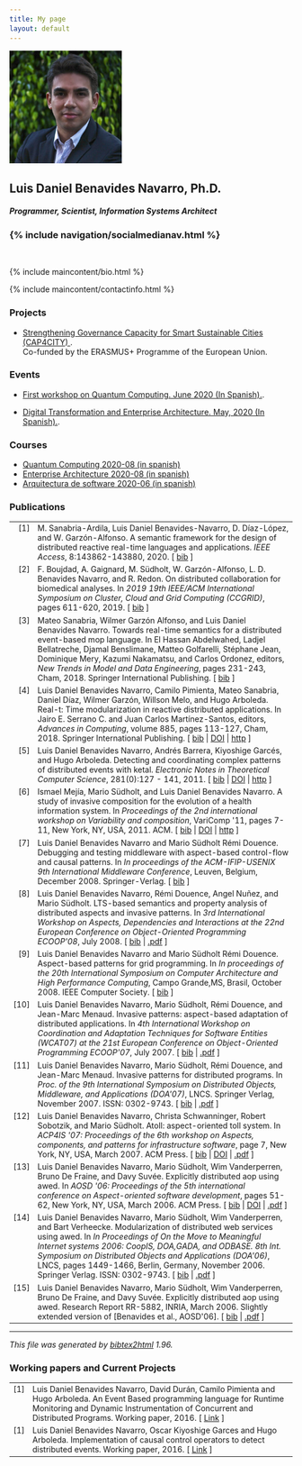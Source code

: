 ```yaml
---
title: My page
layout: default
---
```

<div class="container-fluid header">
    <div class="container justify-content-center">
        <div class="row justify-content-center">
            <img src="images/FotoLuisDanielBenavidesNavarro.jpg" alt="Smiley face" height="200">
            <br/>
        </div>
        <div class="row justify-content-center">
              <h2>Luis Daniel Benavides Navarro, Ph.D.</h2>
        </div>
        <div class="row justify-content-center">
              <h5>Programmer, Scientist, Information Systems Architect</h5>
        </div>
        <div class="row justify-content-center">
            <h3 class="white-link-text-on-box">{% include navigation/socialmedianav.html %}</h3>    
        </div>
</div>
</div>

<div class="container">
<br/>


{% include maincontent/bio.html %}

{% include maincontent/contactinfo.html %}

<div id="projects">
    <h3>
        <a id="projects" class="anchor" href="#projects" aria-hidden="true"><span aria-hidden="true" class="octicon octicon-link"></span></a>Projects</h3>

  <ul>    
  <li ><p></p><a href="https://www.cap4city.eu/home/" class="btn btn btn-link" data-show-count="false">Strengthening Governance Capacity for Smart Sustainable Cities
      (CAP4CITY) </a>.
      <br/>Co-funded by the ERASMUS+ Programme of the European Union.<p/>
</li>
</ul>
</div>

<div id="events">
    <h3>
        <a class="anchor" href="#events" aria-hidden="true"><span aria-hidden="true" class="octicon octicon-link"></span></a>Events</h3>

  <ul>  

  <li ><p></p><a href="/events/q2020/index.html" class="btn btn btn-link" data-show-count="false">First workshop on Quantum Computing. June 2020 (In Spanish).</a>.
   <p/></li>

  <li ><p></p><a href="/events/ArqIS2020/index.html" class="btn btn btn-link" data-show-count="false">Digital Transformation and Enterprise Architecture. May, 2020 (In Spanish).</a>.
   <p/></li>
</ul>
</div>  

<div id="courses">   
    <h3>
        <a id="contact" class="anchor" href="#contact" aria-hidden="true"><span aria-hidden="true" class="octicon octicon-link"></span></a>Courses</h3>

<ul class="list-group list-group-flush">    
  <li class="list-group-item"><a href="./courses/Quantum/quantumc.html" class="btn btn btn-link" data-show-count="false">Quantum Computing 2020-08 (in spanish)</a></li>
  <li class="list-group-item"><a href="./courses/AREM/arem.html" class="btn btn-link" data-show-count="false">Enterprise Architecture 2020-08 (in spanish)</a></li>
  <li class="list-group-item"><a href="./courses/ARSW/arsw.html" class="btn btn-link" data-show-count="false">Arquitectura de software 2020-06 (in spanish)</a></li>
</ul>
</div>


<h3>
<a id="publications" class="anchor" href="#publications" aria-hidden="true"><span aria-hidden="true" class="octicon octicon-link"></span></a>Publications</h3>


<!-- This document was automatically generated with bibtex2html 1.96
     (see http://www.lri.fr/~filliatr/bibtex2html/),
     with the following command:
     ./bibtex2html ./publications.bib  -->


<table>

<tr valign="top">
<td align="right" class="bibtexnumber">
[<a name="IEEE-Access-2020">1</a>]
</td>
<td class="bibtexitem">
M.&nbsp;Sanabria-Ardila, Luis&nbsp;Daniel Benavides-Navarro, D.&nbsp;Díaz-López, and
  W.&nbsp;Garzón-Alfonso.
 A semantic framework for the design of distributed reactive real-time
  languages and applications.
 <em>IEEE Access</em>, 8:143862-143880, 2020.
[&nbsp;<a href="publications_bib.html#IEEE-Access-2020">bib</a>&nbsp;]

</td>
</tr>


<tr valign="top">
<td align="right" class="bibtexnumber">
[<a name="CCGrid2019">2</a>]
</td>
<td class="bibtexitem">
F.&nbsp;Boujdad, A.&nbsp;Gaignard, M.&nbsp;Südholt, W.&nbsp;Garzón-Alfonso, L.&nbsp;D.
  Benavides Navarro, and R.&nbsp;Redon.
 On distributed collaboration for biomedical analyses.
 In <em>2019 19th IEEE/ACM International Symposium on Cluster, Cloud
  and Grid Computing (CCGRID)</em>, pages 611-620, 2019.
[&nbsp;<a href="publications_bib.html#CCGrid2019">bib</a>&nbsp;]

</td>
</tr>


<tr valign="top">
<td align="right" class="bibtexnumber">
[<a name="10.1007/978-3-030-02852-7_20">3</a>]
</td>
<td class="bibtexitem">
Mateo Sanabria, Wilmer&nbsp;Garz&oacute;n Alfonso, and Luis&nbsp;Daniel Benavides&nbsp;Navarro.
 Towards real-time semantics for a distributed event-based mop
  language.
 In El&nbsp;Hassan Abdelwahed, Ladjel Bellatreche, Djamal Benslimane,
  Matteo Golfarelli, St&eacute;phane Jean, Dominique Mery, Kazumi Nakamatsu, and
  Carlos Ordonez, editors, <em>New Trends in Model and Data Engineering</em>,
  pages 231-243, Cham, 2018. Springer International Publishing.
[&nbsp;<a href="publications_bib.html#10.1007/978-3-030-02852-7_20">bib</a>&nbsp;]

</td>
</tr>


<tr valign="top">
<td align="right" class="bibtexnumber">
[<a name="ccc2018">4</a>]
</td>
<td class="bibtexitem">
Luis&nbsp;Daniel Benavides&nbsp;Navarro, Camilo Pimienta, Mateo Sanabria, Daniel
  D&iacute;az, Wilmer Garz&oacute;n, Willson Melo, and Hugo Arboleda.
 Real-t: Time modularization in reactive distributed applications.
 In Jairo&nbsp;E. Serrano&nbsp;C. and Juan&nbsp;Carlos Mart&iacute;nez-Santos, editors,
  <em>Advances in Computing</em>, volume 885, pages 113-127, Cham, 2018. Springer
  International Publishing.
[&nbsp;<a href="publications_bib.html#ccc2018">bib</a>&nbsp;|
<a href="https://doi.org/10.1007/978-3-319-98998-3_9">DOI</a>&nbsp;|
<a href="https://link.springer.com/book/10.1007/978-3-319-98998-3">http</a>&nbsp;]

</td>
</tr>


<tr valign="top">
<td align="right" class="bibtexnumber">
[<a name="entcc2011">5</a>]
</td>
<td class="bibtexitem">
Luis&nbsp;Daniel Benavides&nbsp;Navarro, Andr&eacute;s Barrera, Kiyoshige Garc&eacute;s, and
  Hugo Arboleda.
 Detecting and coordinating complex patterns of distributed events
  with ketal.
 <em>Electronic Notes in Theoretical Computer Science</em>, 281(0):127 -
  141, 2011.
[&nbsp;<a href="publications_bib.html#entcc2011">bib</a>&nbsp;|
<a href="http://dx.doi.org/10.1016/j.entcs.2011.11.030">DOI</a>&nbsp;|
<a href="http://www.sciencedirect.com/science/article/pii/S1571066111001794">http</a>&nbsp;]
</td>
</tr>


<tr valign="top">
<td align="right" class="bibtexnumber">
[<a name="aosd11">6</a>]
</td>
<td class="bibtexitem">
Ismael Mej&iacute;a, Mario S&uuml;dholt, and Luis&nbsp;Daniel Benavides&nbsp;Navarro.
 A study of invasive composition for the evolution of a health
  information system.
 In <em>Proceedings of the 2nd international workshop on Variability
  and composition</em>, VariComp '11, pages 7-11, New York, NY, USA, 2011. ACM.
[&nbsp;<a href="publications_bib.html#aosd11">bib</a>&nbsp;|
<a href="http://doi.acm.org/10.1145/1961359.1961362">DOI</a>&nbsp;|
<a href="http://doi.acm.org/10.1145/1961359.1961362">http</a>&nbsp;]
</td>
</tr>


<tr valign="top">
<td align="right" class="bibtexnumber">
[<a name="middleware08">7</a>]
</td>
<td class="bibtexitem">
Luis&nbsp;Daniel Benavides&nbsp;Navarro and Mario&nbsp;S&uuml;dholt R&eacute;mi&nbsp;Douence.
 Debugging and testing middleware with aspect-based control-flow and
  causal patterns.
 In <em>In proceedings of the ACM-IFIP-USENIX 9th International
  Middleware Conference</em>, Leuven, Belgium, December 2008. Springer-Verlag.
[&nbsp;<a href="publications_bib.html#middleware08">bib</a>&nbsp;]

</td>
</tr>


<tr valign="top">
<td align="right" class="bibtexnumber">
[<a name="adi2008">8</a>]
</td>
<td class="bibtexitem">
Luis&nbsp;Daniel Benavides&nbsp;Navarro, R&eacute;mi Douence, Angel Nu&ntilde;ez, and Mario
  S&uuml;dholt.
 LTS-based semantics and property analysis of distributed aspects
  and invasive patterns.
 In <em>3rd International Workshop on Aspects, Dependencies and
  Interactions at the 22nd European Conference on Object-Oriented Programming
  ECOOP'08</em>, July 2008.
[&nbsp;<a href="publications_bib.html#adi2008">bib</a>&nbsp;|
<a href="./publications/SemanticsAWED-InvPattCR-ADI07-ECOOP07.pdf">.pdf</a>&nbsp;]

</td>
</tr>


<tr valign="top">
<td align="right" class="bibtexnumber">
[<a name="sbac-pad08">9</a>]
</td>
<td class="bibtexitem">
Luis&nbsp;Daniel Benavides&nbsp;Navarro and Mario&nbsp;S&uuml;dholt R&eacute;mi&nbsp;Douence.
 Aspect-based patterns for grid programming.
 In <em>In proceedings of the 20th International Symposium on
  Computer Architecture and High Performance Computing</em>, Campo Grande,MS,
  Brasil, October 2008. IEEE Computer Society.
[&nbsp;<a href="publications_bib.html#sbac-pad08">bib</a>&nbsp;]

</td>
</tr>


<tr valign="top">
<td align="right" class="bibtexnumber">
[<a name="wcat07">10</a>]
</td>
<td class="bibtexitem">
Luis&nbsp;Daniel Benavides&nbsp;Navarro, Mario S&uuml;dholt, R&eacute;mi Douence, and
  Jean-Marc Menaud.
 Invasive patterns: aspect-based adaptation of distributed
  applications.
 In <em>4th International Workshop on Coordination and Adaptation
  Techniques for Software Entities (WCAT07) at the 21st European Conference on
  Object-Oriented Programming ECOOP'07</em>, July 2007.
[&nbsp;<a href="publications_bib.html#wcat07">bib</a>&nbsp;|
<a href="./publications/benavides-InvPatt-WCAT07.pdf">.pdf</a>&nbsp;]

</td>
</tr>


<tr valign="top">
<td align="right" class="bibtexnumber">
[<a name="doa07">11</a>]
</td>
<td class="bibtexitem">
Luis&nbsp;Daniel Benavides&nbsp;Navarro, Mario S&uuml;dholt, R&eacute;mi Douence, and
  Jean-Marc Menaud.
 Invasive patterns for distributed programs.
 In <em>Proc. of the 9th International Symposium on Distributed
  Objects, Middleware, and Applications (DOA'07)</em>, LNCS. Springer Verlag,
  November 2007.
 ISSN: 0302-9743.
[&nbsp;<a href="publications_bib.html#doa07">bib</a>&nbsp;|
<a href="./publications/invasive-patterns-DOA07.pdf">.pdf</a>&nbsp;]

</td>
</tr>


<tr valign="top">
<td align="right" class="bibtexnumber">
[<a name="acp4is07">12</a>]
</td>
<td class="bibtexitem">
Luis&nbsp;Daniel Benavides&nbsp;Navarro, Christa Schwanninger, Robert Sobotzik, and Mario
  S&uuml;dholt.
 Atoll: aspect-oriented toll system.
 In <em>ACP4IS '07: Proceedings of the 6th workshop on Aspects,
  components, and patterns for infrastructure software</em>, page&nbsp;7, New York, NY,
  USA, March 2007. ACM Press.
[&nbsp;<a href="publications_bib.html#acp4is07">bib</a>&nbsp;|
<a href="http://dx.doi.org/10.1145/1233901.1233908">DOI</a>&nbsp;|
<a href="./publications/benavides-atoll-ACP4IS-aosd07.pdf">.pdf</a>&nbsp;]

</td>
</tr>


<tr valign="top">
<td align="right" class="bibtexnumber">
[<a name="aosd06">13</a>]
</td>
<td class="bibtexitem">
Luis&nbsp;Daniel Benavides&nbsp;Navarro, Mario S&uuml;dholt, Wim Vanderperren, Bruno&nbsp;De
  Fraine, and Davy Suv&eacute;e.
 Explicitly distributed aop using awed.
 In <em>AOSD '06: Proceedings of the 5th international conference on
  Aspect-oriented software development</em>, pages 51-62, New York, NY, USA, March
  2006. ACM Press.
[&nbsp;<a href="publications_bib.html#aosd06">bib</a>&nbsp;|
<a href="http://dx.doi.org/10.1145/1119655.1119665">DOI</a>&nbsp;|
<a href="./publications/benavides-awed-aosd06.pdf">.pdf</a>&nbsp;]

</td>
</tr>


<tr valign="top">
<td align="right" class="bibtexnumber">
[<a name="doa06">14</a>]
</td>
<td class="bibtexitem">
Luis&nbsp;Daniel Benavides&nbsp;Navarro, Mario S&uuml;dholt, Wim Vanderperren, and Bart
  Verheecke.
 Modularization of distributed web services using awed.
 In <em>In Proceedings of On the Move to Meaningful Internet systems
  2006: CoopIS, DOA,GADA, and ODBASE. 8th Int. Symposium on Distributed Objects
  and Applications (DOA'06)</em>, LNCS, pages 1449-1466, Berlin, Germany, November
  2006. Springer Verlag.
 ISSN: 0302-9743.
[&nbsp;<a href="publications_bib.html#doa06">bib</a>&nbsp;|
<a href="./publications/benavides-awed-doa06.pdf">.pdf</a>&nbsp;]

</td>
</tr>


<tr valign="top">
<td align="right" class="bibtexnumber">
[<a name="inria2006">15</a>]
</td>
<td class="bibtexitem">
Luis&nbsp;Daniel Benavides&nbsp;Navarro, Mario S&uuml;dholt, Wim Vanderperren, Bruno
  De&nbsp;Fraine, and Davy Suv&eacute;e.
 Explicitly distributed aop using awed.
 Research Report RR-5882, INRIA, March 2006.
 Slightly extended version of [Benavides et al., AOSD'06].
[&nbsp;<a href="publications_bib.html#inria2006">bib</a>&nbsp;|
<a href="./publications/benavides-awed-INRIA-TR-5882.pdf">.pdf</a>&nbsp;]

</td>
</tr>
</table><hr><p><em>This file was generated by
<a href="http://www.lri.fr/~filliatr/bibtex2html/">bibtex2html</a> 1.96.</em></p>


<h3>
<a id="workingpapers" class="anchor" href="#publications" aria-hidden="true">
    <span aria-hidden="true" class="octicon octicon-link"></span>
    </a>Working papers and Current Projects
    </h3>
<table>
    <tr valign="top">
        <td align="right" class="bibtexnumber">
        [<a name="entcc2011">1</a>]
        </td>
        <td class="bibtexitem">
        Luis&nbsp;Daniel Benavides&nbsp;Navarro, David Durán, Camilo Pimienta and
          Hugo Arboleda.
         An Event Based programming language for Runtime Monitoring and Dynamic Instrumentation of Concurrent and Distributed Programs. Working paper, 2016.
        [&nbsp;<a href="workingpapers/Distributed_Debugging_of_Liveness_and_Datarace_Errors_Using_an_Event_Based_Language.pdf">Link</a> ]
        </td>
    </tr>

<tr valign="top">
    <td align="right" class="bibtexnumber">
    [<a name="entcc2011">1</a>]
    </td>
    <td class="bibtexitem">
    Luis&nbsp;Daniel Benavides&nbsp;Navarro, Oscar Kiyoshige Garces and
      Hugo Arboleda.
     Implementation of causal control operators to detect distributed events. Working paper, 2016.
    [&nbsp;<a href="workingpapers/Implementation_of_causal_control_operators_to_detect_distributed_events.pdf">Link</a> ]
    </td>
</tr>
</table>


<!--
You can use HTML elements in Markdown, such as the comment element, and they won't
be affected by a markdown parser. However, if you create an HTML element in your
markdown file, you cannot use markdown syntax within that element's contents.
-->
